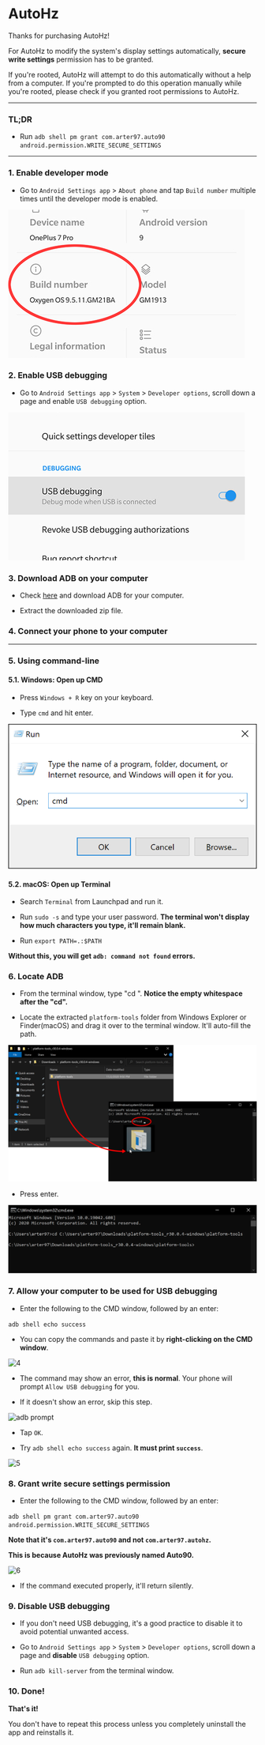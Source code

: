 # AutoHz

Thanks for purchasing AutoHz!

For AutoHz to modify the system's display settings automatically, **secure write settings** permission has to be granted.

If you're rooted, AutoHz will attempt to do this automatically without a help from a computer. If you're prompted to do this operation manually while you're rooted, please check if you granted root permissions to AutoHz.

----------------------
### TL;DR

 * Run `adb shell pm grant com.arter97.auto90 android.permission.WRITE_SECURE_SETTINGS`

----------------------

### 1. Enable developer mode

 * Go to `Android Settings app` > `About phone` and tap `Build number` multiple times until the developer mode is enabled.

![about phone](about_phone.jpg)

### 2. Enable USB debugging

 * Go to `Android Settings app` > `System` > `Developer options`, scroll down a page and enable `USB debugging` option.

![adb](adb.jpg)

### 3. Download ADB on your computer

 * Check [here](https://www.xda-developers.com/google-releases-separate-adb-and-fastboot-binary-downloads) and download ADB for your computer.

 * Extract the downloaded zip file.

### 4. Connect your phone to your computer

----------------------

### 5. Using command-line

#### 5.1. Windows: Open up CMD

 * Press `Windows + R` key on your keyboard.

 * Type `cmd` and hit enter.

![1](1.png)

#### 5.2. macOS: Open up Terminal

 * Search `Terminal` from Launchpad and run it.

 * Run `sudo -s` and type your user password. **The terminal won't display how much characters you type, it'll remain blank.**

 * Run `export PATH=.:$PATH`

 **Without this, you will get `adb: command not found` errors.**

### 6. Locate ADB

 * From the terminal window, type "cd ". **Notice the empty whitespace after the "cd".**

 * Locate the extracted `platform-tools` folder from Windows Explorer or Finder(macOS) and drag it over to the terminal window. It'll auto-fill the path.

![2](2.png)

 * Press enter.

![3](3.png)

### 7. Allow your computer to be used for USB debugging

 * Enter the following to the CMD window, followed by an enter:

 ```adb shell echo success```

 * You can copy the commands and paste it by **right-clicking on the CMD window**.

![4](4.png)

 * The command may show an error, **this is normal**. Your phone will prompt `Allow USB debugging` for you.

 * If it doesn't show an error, skip this step.

![adb prompt](adb_prompt.jpg)

 * Tap `OK`.

 * Try `adb shell echo success` again. **It must print `success`**.

![5](5.png)

### 8. Grant write secure settings permission

 * Enter the following to the CMD window, followed by an enter:

 ```adb shell pm grant com.arter97.auto90 android.permission.WRITE_SECURE_SETTINGS```

 **Note that it's ```com.arter97.auto90``` and not ```com.arter97.autohz```.**

 **This is because AutoHz was previously named Auto90.**

![6](6.png)

 * If the command executed properly, it'll return silently.

### 9. Disable USB debugging

 * If you don't need USB debugging, it's a good practice to disable it to avoid potential unwanted access.

 * Go to `Android Settings app` > `System` > `Developer options`, scroll down a page and **disable** `USB debugging` option.

 * Run `adb kill-server` from the terminal window.

### 10. Done!

**That's it!**

You don't have to repeat this process unless you completely uninstall the app and reinstalls it.
